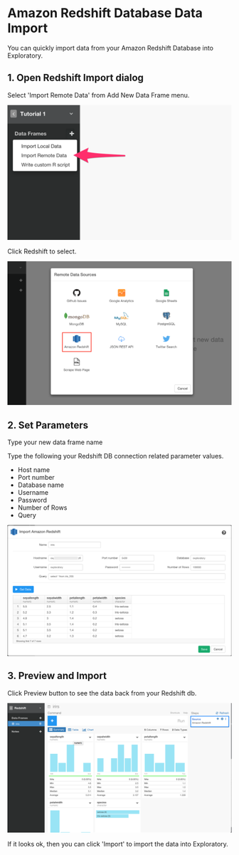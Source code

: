 # Amazon Redshift Database Data Import

You can quickly import data from your Amazon Redshift Database into Exploratory.

## 1. Open Redshift Import dialog

Select 'Import Remote Data' from Add New Data Frame menu.

![](images/import-remote-data.png)

Click Redshift to select.

![](images/redshift.png)

## 2. Set Parameters

Type your new data frame name

Type the following your Redshift DB connection related parameter values.

- Host name
- Port number
- Database name
- Username
- Password
- Number of Rows
- Query

![](images/redshift2.png)

## 3. Preview and Import

Click Preview button to see the data back from your Redshift db.

![](images/redshift3.png)

If it looks ok, then you can click 'Import' to import the data into Exploratory.
